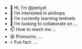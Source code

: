 - 👋 Hi, I’m @jeetyet
- 👀 I’m interested in airdrops
- 🌱 I’m currently learning testnets
- 💞️ I’m looking to collaborate on ...
- 📫 How to reach me ...
- 😄 Pronouns: ...
- ⚡ Fun fact: ...

<!---
jeetyet/jeetyet is a ✨ special ✨ repository because its `README.md` (this file) appears on your GitHub profile.
You can click the Preview link to take a look at your changes.
--->
